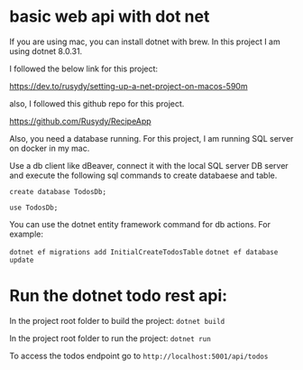 # basic web api with dot net 
If you are using mac, you can install dotnet with brew. In this project I am using dotnet 8.0.31.

I followed the below link for this project:

https://dev.to/rusydy/setting-up-a-net-project-on-macos-590m

also, I followed this github repo for this project.

https://github.com/Rusydy/RecipeApp

Also, you need a database running. For this project, I am running SQL server on docker in my mac.

Use a db client like dBeaver, connect it with the local SQL server DB server and execute the following sql commands to create databaese and table. 

`create database TodosDb;`

`use TodosDb;`



You can use the dotnet entity framework command for db actions. For example:

```dotnet ef migrations add InitialCreateTodosTable```
```dotnet ef database update```

# Run the dotnet todo rest api:

In the project root folder to build the project: ```dotnet build```

In the project root folder to run the project: ```dotnet run```

To access the todos endpoint go to ```http://localhost:5001/api/todos```